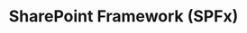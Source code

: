 ---
title: "SharePoint Framework (SPFx)"
description: "Extend and personalize Microsoft 365. Create responsive and engaging web parts, teams apps, adaptive card extensions and application extensions."
image: "images/guidance-background-spfx.webp"
externalLink: "https://docs.microsoft.com/sharepoint/dev/spfx/sharepoint-framework-overview?WT.mc_id=m365-12936-cxa"
---